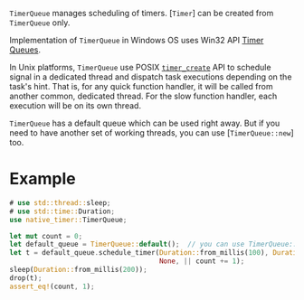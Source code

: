 `TimerQueue` manages scheduling of timers. [`Timer`] can be created from `TimerQueue` only.

Implementation of `TimerQueue` in Windows OS uses Win32 API 
[Timer Queues](https://learn.microsoft.com/en-us/windows/win32/sync/timer-queues).

In Unix platforms, `TimerQueue` use POSIX [`timer_create`](https://pubs.opengroup.org/onlinepubs/007904975/functions/timer_create.html)
API to schedule signal in a dedicated thread and dispatch task executions depending on the task's hint. That is, for any
quick function handler, it will be called from another common, dedicated thread. For the slow function handler, each
execution will be on its own thread.

`TimerQueue` has a default queue which can be used right away. But if you need to have another set of working threads,
you can use [`TimerQueue::new`] too.

# Example

```rust
# use std::thread::sleep;
# use std::time::Duration;
use native_timer::TimerQueue;

let mut count = 0;
let default_queue = TimerQueue::default();  // you can use TimerQueue::new() too.
let t = default_queue.schedule_timer(Duration::from_millis(100), Duration::default(), 
                                     None, || count += 1);
sleep(Duration::from_millis(200));
drop(t);
assert_eq!(count, 1);
```
